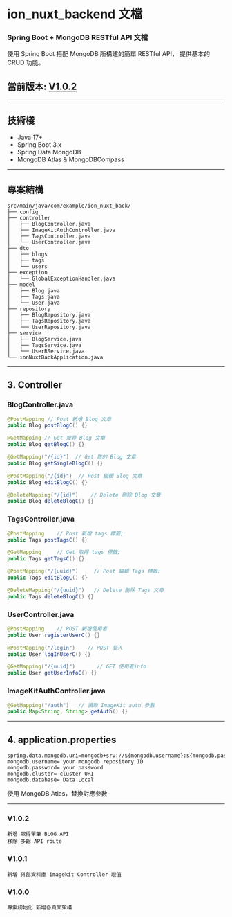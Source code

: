 # ion_nuxt_backend 文檔
### Spring Boot + MongoDB RESTful API 文檔
使用 Spring Boot 搭配 MongoDB 所構建的簡單 RESTful API，
提供基本的 CRUD 功能。

## 當前版本: [V1.0.2](###V1.0.2)

---

## 技術棧
- Java 17+
- Spring Boot 3.x
- Spring Data MongoDB
- MongoDB Atlas & MongoDBCompass

---

## 專案結構
```
src/main/java/com/example/ion_nuxt_back/
├── config
├── controller
│   ├── BlogController.java
│   ├── ImageKitAuthController.java
│   ├── TagsController.java
│   └── UserController.java
├── dto
│   ├── blogs
│   ├── tags
│   └── users
├── exception
│   └── GlobalExceptionHandler.java
├── model
│   ├── Blog.java
│   ├── Tags.java
│   └── User.java
├── repository
│   ├── BlogRepository.java
│   ├── TagsRepository.java
│   └── UserRepository.java
├── service
│   ├── BlogService.java
│   ├── TagsService.java
│   └── UserRService.java
└── ionNuxtBackApplication.java
```

---

## 3. Controller

### BlogController.java
```java
@PostMapping // Post 新增 Blog 文章
public Blog postBlogC() {}

@GetMapping // Get 搜尋 Blog 文章
public Blog getBlogC() {}

@GetMapping("/{id}")  // Get 取的 Blog 文章
public Blog getSingleBlogC() {}

@PostMapping("/{id}")  // Post 編輯 Blog 文章
public Blog editBlogC() {}

@DeleteMapping("/{id}")    // Delete 刪除 Blog 文章
public Blog deleteBlogC() {}
```

### TagsController.java
```java
@PostMapping    // Post 新增 tags 標籤;
public Tags postTagsC() {}

@GetMapping     // Get 取得 tags 標籤;
public Tags getTagsC() {}

@PostMapping("/{uuid}")     // Post 編輯 Tags 標籤;
public Tags editBlogC() {}

@DeleteMapping("/{uuid}")   // Delete 刪除 Tags 文章
public Tags deleteBlogC() {}
```

### UserController.java
```java
@PostMapping    // POST 新增使用者
public User registerUserC() {}

@PostMapping("/login")    // POST 登入
public User logInUserC() {}

@GetMapping("/{uuid}")       // GET 使用者info
public User getUserInfoC() {}
```

### ImageKitAuthController.java
```java
@GetMapping("/auth")   // 讀取 ImageKit auth 參數
public Map<String, String> getAuth() {}
```

---

## 4. application.properties
```properties
spring.data.mongodb.uri=mongodb+srv://${mongodb.username}:${mongodb.password}@${mongodb.cluster}/${mongodb.database}
mongodb.username= your mongodb repository ID
mongodb.password= your password
mongodb.cluster= cluster URI
mongodb.database= Data Local
```
使用 MongoDB Atlas，替換對應參數

---

### V1.0.2

```
新增 取得單筆 BLOG API
移除 多餘 API route
```

### V1.0.1

```
新增 外部資料庫 imagekit Controller 取值
```


### V1.0.0

```
專案初始化 新增各頁面架構
```
